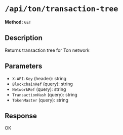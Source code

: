 # `/api/ton/transaction-tree`

**Method:** `GET`  

## Description
Returns transaction tree for Ton network



## Parameters
- `X-API-Key` (header): string
- `BlockchainRef` (query): string
- `NetworkRef` (query): string
- `TransactionHash` (query): string
- `TokenMaster` (query): string

## Response
OK
